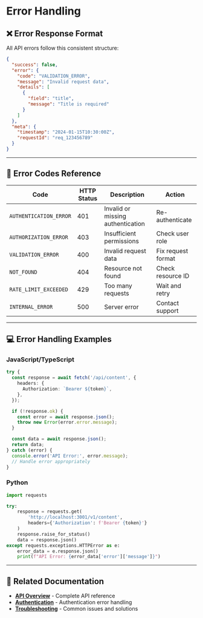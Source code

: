 # Error Handling

## ❌ Error Response Format

All API errors follow this consistent structure:

```json
{
  "success": false,
  "error": {
    "code": "VALIDATION_ERROR",
    "message": "Invalid request data",
    "details": [
      {
        "field": "title",
        "message": "Title is required"
      }
    ]
  },
  "meta": {
    "timestamp": "2024-01-15T10:30:00Z",
    "requestId": "req_123456789"
  }
}
```

---

## 🚨 Error Codes Reference

| Code                   | HTTP Status | Description                       | Action             |
| ---------------------- | ----------- | --------------------------------- | ------------------ |
| `AUTHENTICATION_ERROR` | 401         | Invalid or missing authentication | Re-authenticate    |
| `AUTHORIZATION_ERROR`  | 403         | Insufficient permissions          | Check user role    |
| `VALIDATION_ERROR`     | 400         | Invalid request data              | Fix request format |
| `NOT_FOUND`            | 404         | Resource not found                | Check resource ID  |
| `RATE_LIMIT_EXCEEDED`  | 429         | Too many requests                 | Wait and retry     |
| `INTERNAL_ERROR`       | 500         | Server error                      | Contact support    |

---

## 💻 Error Handling Examples

### **JavaScript/TypeScript**

```typescript
try {
  const response = await fetch('/api/content', {
    headers: {
      Authorization: `Bearer ${token}`,
    },
  });

  if (!response.ok) {
    const error = await response.json();
    throw new Error(error.error.message);
  }

  const data = await response.json();
  return data;
} catch (error) {
  console.error('API Error:', error.message);
  // Handle error appropriately
}
```

### **Python**

```python
import requests

try:
    response = requests.get(
        'http://localhost:3001/v1/content',
        headers={'Authorization': f'Bearer {token}'}
    )
    response.raise_for_status()
    data = response.json()
except requests.exceptions.HTTPError as e:
    error_data = e.response.json()
    print(f"API Error: {error_data['error']['message']}")
```

---

## 🔗 Related Documentation

- **[API Overview](./README.md)** - Complete API reference
- **[Authentication](./authentication.md)** - Authentication error handling
- **[Troubleshooting](../troubleshooting/)** - Common issues and solutions

